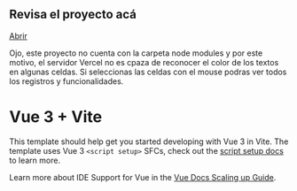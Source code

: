 ## Revisa el proyecto acá
[Abrir](https://stock-tienda-7syc.vercel.app/)

Ojo, este proyecto no cuenta con la carpeta node modules y por este motivo, el servidor Vercel no es cpaza de reconocer el color de los textos en algunas celdas. Si seleccionas las celdas con el mouse podras ver todos los registros y funcionalidades.

# Vue 3 + Vite

This template should help get you started developing with Vue 3 in Vite. The template uses Vue 3 `<script setup>` SFCs, check out the [script setup docs](https://v3.vuejs.org/api/sfc-script-setup.html#sfc-script-setup) to learn more.

Learn more about IDE Support for Vue in the [Vue Docs Scaling up Guide](https://vuejs.org/guide/scaling-up/tooling.html#ide-support).
